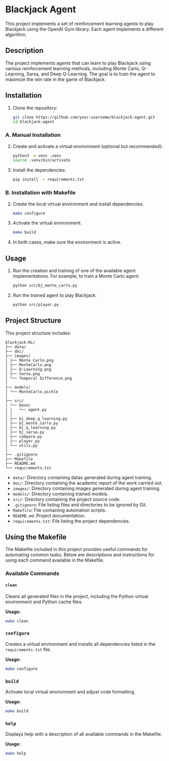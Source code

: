 # Blackjack Agent

This project implements a set of reinforcement learning agents to play Blackjack using the OpenAI Gym library. Each agent implements a different algorithm.

## Description

The project implements agents that can learn to play Blackjack using various reinforcement learning methods, including Monte Carlo, Q-Learning, Sarsa, and Deep Q-Learning. The goal is to train the agent to maximize the win rate in the game of Blackjack.

## Installation

1. Clone the repository:
    ```sh
    git clone https://github.com/your-username/blackjack-agent.git
    cd blackjack-agent
    ```

### A. Manual Installation

2. Create and activate a virtual environment (optional but recommended):
    ```sh
    python3 -m venv .venv
    source .venv/bin/activate
    ```

3. Install the dependencies:
    ```sh
    pip install -r requirements.txt
    ```

### B. Installation with Makefile

2. Create the local virtual environment and install dependencies:
    ```sh
    make configure
    ```

3. Activate the virtual environment:
    ```sh
    make build
    ```

4. In both cases, make sure the environment is active.

## Usage

1. Run the creation and training of one of the available agent implementations. For example, to train a Monte Carlo agent:
    ```sh
    python src/bj_monte_carlo.py
    ```

2. Run the trained agent to play Blackjack:
    ```sh
    python src/player.py
    ```

## Project Structure

This project structure includes:

```
blackjack-RL/
├── data/
├── doc/
├── images/
│ ├── Monte Carlo.png
│ ├── MonteCarlo.png
│ ├── Q-Learning.png
│ ├── Sarsa.png
│ └── Temporal Difference.png
|
├── models/
│ └── MonteCarlo.pickle
|
├── src/
│ └── base/
│ |   └── agent.py
| |
│ ├── bj_deep_q_learning.py
│ ├── bj_monte_carlo.py
│ ├── bj_q_learning.py
│ ├── bj_sarsa.py
│ ├── compare.py
│ ├── player.py
│ └── utils.py
|
├── .gitignore
├── Makefile
├── README.md
└── requirements.txt
```

- `data/`: Directory containing datas generated during agent training.
- `doc/`: Directory containing the academic report of the work carried out.
- `images/`: Directory containing images generated during agent training.
- `models/`: Directory containing trained models.
- `src/`: Directory containing the project source code.
- `.gitignore`: File listing files and directories to be ignored by Git.
- `Makefile`: File containing automation scripts.
- `README.md`: Project documentation.
- `requirements.txt`: File listing the project dependencies.

## Using the Makefile

The Makefile included in this project provides useful commands for automating common tasks. Below are descriptions and instructions for using each command available in the Makefile.

### Available Commands

#### `clean`
Cleans all generated files in the project, including the Python virtual environment and Python cache files.

**Usage:**
```sh
make clean
```

### `configure`
Creates a virtual environment and installs all dependencies listed in the `requirements.txt` file.

**Usage:**
```sh
make configure
```

### `build`
Activate local virtual environment and adjust code formatting.

**Usage:**
```sh
make build
```

### `help`
Displays help with a description of all available commands in the Makefile.

**Usage:**
```sh
make help
```